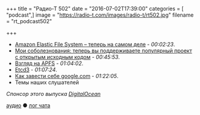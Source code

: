 +++
title = "Радио-Т 502"
date = "2016-07-02T17:39:00"
categories = [ "podcast",]
image = "https://radio-t.com/images/radio-t/rt502.jpg"
filename = "rt_podcast502"

+++

- [Amazon Elastic File System – теперь на самом деле](https://aws.amazon.com/blogs/aws/amazon-elastic-file-system-production-ready-in-three-regions/) - *00:02:23*.
- [Мои соболезнования: теперь вы поддерживаете популярный проект с открытым исходным кодом](https://habrahabr.ru/post/304550/) - *00:45:53*.
- [Взгляд на APFS](http://arstechnica.com/apple/2016/06/a-zfs-developers-analysis-of-the-good-and-bad-in-apples-new-apfs-file-system/) - *01:04:02*.
- [Etcd3](https://coreos.com/blog/etcd3-a-new-etcd.html) - *01:07:24*.
- [Как завести себе google.com](https://www.computest.nl/blog/startencrypt-considered-harmful-today/) - *01:22:05*.
- Темы наших слушателей

_Спонсор этого выпуска [DigitalOcean](https://www.digitalocean.com)_

[аудио](http://cdn.radio-t.com/rt_podcast502.mp3) ● [лог чата](http://chat.radio-t.com/logs/radio-t-502.html)
<audio src="http://cdn.radio-t.com/rt_podcast502.mp3" preload="none"></audio>